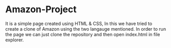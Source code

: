# Amazon-Project
It is a simple page created using HTML & CSS, In this we have tried to create a clone of Amazon using the two langauge mentioned. In order to run the page we can just clone the repository and then open index.html in file explorer.
